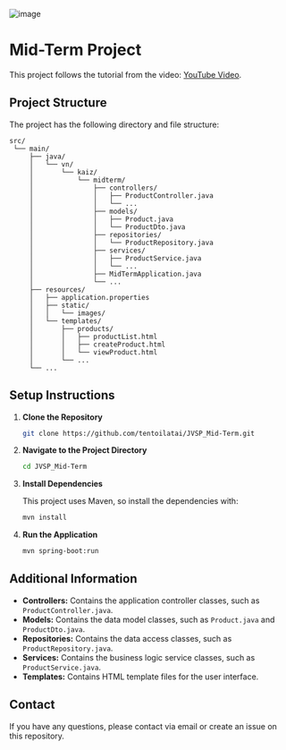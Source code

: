 ![image](https://github.com/user-attachments/assets/91df032e-044e-410d-bd4f-fd3772efc6d3)


# Mid-Term Project

This project follows the tutorial from the video: [YouTube Video](https://www.youtube.com/watch?v=WyOeWlnNj8Y).

## Project Structure

The project has the following directory and file structure:

```
src/
 └── main/
     ├── java/
     │   └── vn/
     │       └── kaiz/
     │           └── midterm/
     │               ├── controllers/
     │               │   ├── ProductController.java
     │               │   └── ...
     │               ├── models/
     │               │   ├── Product.java
     │               │   └── ProductDto.java
     │               ├── repositories/
     │               │   └── ProductRepository.java
     │               ├── services/
     │               │   ├── ProductService.java
     │               │   └── ...
     │               ├── MidTermApplication.java
     │               └── ...
     ├── resources/
     │   ├── application.properties
     │   ├── static/
     │   │   └── images/
     │   └── templates/
     │       ├── products/
     │       │   ├── productList.html
     │       │   ├── createProduct.html
     │       │   └── viewProduct.html
     │       └── ...
     └── ...
```

## Setup Instructions

1. **Clone the Repository**

   ```bash
   git clone https://github.com/tentoilatai/JVSP_Mid-Term.git
   ```

2. **Navigate to the Project Directory**

   ```bash
   cd JVSP_Mid-Term
   ```

3. **Install Dependencies**

   This project uses Maven, so install the dependencies with:

   ```bash
   mvn install
   ```

4. **Run the Application**

   ```bash
   mvn spring-boot:run
   ```

## Additional Information

- **Controllers:** Contains the application controller classes, such as `ProductController.java`.
- **Models:** Contains the data model classes, such as `Product.java` and `ProductDto.java`.
- **Repositories:** Contains the data access classes, such as `ProductRepository.java`.
- **Services:** Contains the business logic service classes, such as `ProductService.java`.
- **Templates:** Contains HTML template files for the user interface.

## Contact

If you have any questions, please contact via email or create an issue on this repository.
